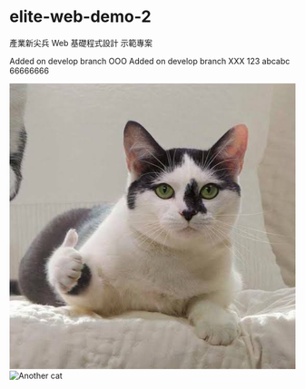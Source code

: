 # elite-web-demo-2

產業新尖兵 Web 基礎程式設計 示範專案

Added on develop branch OOO
Added on develop branch XXX
123
abcabc
66666666


![Cat](./image/cat.jpg)
![Another cat](https://i.imgur.com/9wGJWa0.png)
